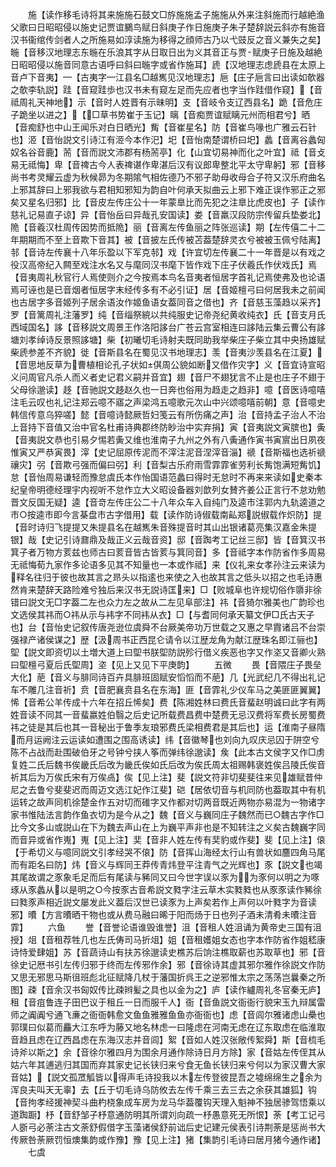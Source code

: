 <!-- { "loadSidebar": true } -->
　　施【读作移毛诗将其来施施石鼓文□斿施施孟子施施从外来注斜施而行越絶渔父歌曰日昭昭侵以施史记贾谊鵩鸟赋日斜庚子作日施庚子朱子楚辞説云斜亦有施音汉书衞绾传剑者人之所施易如淳读施为移得之顔师古乃以弋豉反之音义兼失之矣】暆【音移汉地理志东暆在乐浪其字从日取日出为义其音正与贾赋庚子日施及越絶日昭昭侵以施音同意古语呼曰斜曰暆字或省作施耳】虒【汉地理志虑虒县在太原上音卢下音夷】【古夷字江县名□越嶲见汉地理志】巵【庄子巵言曰出读如欹器之欹李轨説】跬【音窥跬歩也汉书未有窥左足而先应者也字当作跬借作窥】【音祗周礼天神地】示【音时人姓晋有示昧明】支【音岐令支辽西县名】跪【音危庄子跪坐以进之】【□草书势崔于玉记】瞝【音痴贾谊赋瞝元州而相君兮】晒【音痴舒也中山王闻乐对白日晒光】觜【音崔星名】防【音崔鸟喙也广雅云石针也】洍【音怡説文引诗江有洍今本作汜】圯【音怡南楚谓桥曰圯】蠡【音离谷蠡匈奴名谷音鹿】荋【音而説文沛郡有杨荋亭】化【山宜切易神而化之叶宜】祗【音攴易无祗悔】卑【音禆古今人表禆谌作卑湛后汉有议郎卑整北平太守卑躬】邪【音移尚书考灵耀云虚为秋候昴为冬期隂气相佐德乃不邪子助母收母合子符又汉乐府曲名上邪其辞曰上邪我欲与君相知邪知为韵自叶何承天拟曲云上邪下难正误作邪正之邪矣又星名归邪】比【音皮左传庄公十一年蒙臯比而先犯之注臯比虎皮也】子【读作慈礼记易直子谅】异【音怡岳曰异哉孔安国读】娄【音羸汉段防宗传留兵垫娄北】陒【音羲汉杜周传因势而抵陒】丽【音离左传鱼丽之阵张巡读】期【左传僖二十二年期期而不至上音欺下音其】被【音披左氏传被苫葢楚辞灵衣兮被被玉佩兮陆离】邿【音诗左传襄十八年乐盈以下军克邿】戏【许宜切左传襄二十一年晋是以有戏之役汉高帝纪入闗至戏注水名又与麾同汉书麾下皆作戏下庄子伏羲氏作伏戏氏】焉【音夷周礼秋官行人焉使则介之今按焉本鸟名音夷者恒居字首礼记焉使弗及也论语焉可诬也是已音烟者恒居字末经传多有不必引证】居【音姬檀弓曰何居我未之前闻也古居字多音姬列子居余语汝作姬鱼语女葢同音之借也】齐【音慈玉藻趋以采齐】罗【音篱周礼注藩罗】纯【音缁祭綂以共纯服史记帝尧纪黄收纯衣】氏【音支月氏西域国名】誃【音移説文周景王作洛阳誃台广苍云宫室相连曰誃陆云集云曹公有誃塘刘孝绰诗反景照誃塘】柴【初曦切毛诗射夫既同助我举柴庄子柴立其中央扬雄赋柴虒参差不齐貌】徙【音斯县名在蜀见汉书地理志】羡【音夷沙羡县名在江夏】【音思地反草为曹植相论孔子状如倛周公貌如断又借作灾字】义【音宜诗宣昭义问周官凡杀人而义者史记君义嗣并音宜】翅【音尸不翅犹言不止是也庄子不翅于父母徐邈读】趍【音驰説文趍赵久也一日奔也俗用为趋走之趋非】噫【音医诗噫嘻注毛云叹也礼记注郑云噫不寤之声梁鸿五噫歌元次山中兴颂噫嘻前朝】意【音噫史韩信传意乌猝嗟】懿【音噫诗懿厥哲妇笺云有所伤痛之声】治【音持孟子治人不治上音持下音值又治中官名杜甫诗典郡终防眇治中实弃捐】寅【音夷説文寅膑也】夤【音夷説文恭也引易夕惕若夤又维也淮南子九州之外有八夤通作寅书寅賔出日夙夜惟寅又严恭寅畏】滓【史记屈原传泥而不滓注泥音涅滓音淄】禠【音斯福也选祈禠禳灾】弜【音欺弓强而偏曰弜】利【音梨古乐府雨雪霏霏雀劳利长觜饱满短觜饥】怠【音怡周易谦轻而豫怠虞氏本作怡国语范蠡曰得时无怠时不再来来读如史秦本纪皇帝明德经理宇内视听不怠作立大义昭设备器刘歆列女賛齐姜公正言行不怠劝勉晋文反国无疑】逵【音竒左传庄公二十八年众车入自纯门及逵市注郭内九轨逵道之市○按逵市即今言棊盘市古字借用】载【读作防诗俶载南畆郑説俶载作炽防】提【音时诗归飞提提又朱提县名在越嶲朱音殊提音时其山出银诸葛亮集汉嘉金朱提银】哉【史记引诗鼐鼎及哉正义云哉音资】邸【音踟考工记丝三邸】皆【音箕汉书箕子者万物方荄兹也师古曰荄音皆古皆荄与箕同音】多【音祗字本作防省作多周易无祗悔荀九家作多论语多见其不知量也一本或作祗】来【仪礼来女孝孙注云来读为释名往归于彼也故其言之昻头以指逺也来使之入也故其言之低头以招之也毛诗惠然肯来楚辞天路险难兮独后来汉书无説诗匡来】□【败城阜也许规切俗作隳非徐错曰説文无□字葢二左也众力左之故从二左见阜部注】祎【音猗尔雅美也广韵珍也文选侯其祎而○祎从示与袆字不同袆从衣】□【与耆同何承天纂文伊□氏古天子也】台【音怡史记叙传唐尧逊位虞舜不台厥美帝功万世载之又惠之早霣诸吕不台崇强禄产诸侯谋之】歴【汲周书正西昆仑请令以江歴龙角为献江歴珠名即江骊也】堲【説文即资切以土増大道上曰堲书朕堲防説殄行借义疾恶也字又作垐又音卿火熟曰堲檀弓夏后氏堲周】垐【见上又见下平庚韵】
　　五微
　　畏【音隈庄子畏垒大化】萉【音义与腓同诗百卉具腓班固赋安慆慆而不萉】几【光武纪几不得出礼记车不雕几注音祈】贲【音肥襄贲县名在东海】匪【音霏礼少仪车马之美匪匪翼翼】悕【音希公羊传成十六年在招丘悕矣】费【陈湘姓林曰费氏音蜚赵明诚曰此字有两姓音读不同其一音蜚嬴姓伯翳之后史记所载费昌费中楚费无忌汉费将军费长房蜀费祎之徒是其后也其一音秘出于鲁季友琅邪费氏梁相费君是其后也】运【淮南子昼隋而月运阙注云运读如遭围之围高诱读】纬【音徽琴也刘向九叹庆忌囚于阱空兮陈不占战而赴围破伯牙之号钟兮挟人筝而弹纬徐邈读】矦【此本古文侯字又作□虏复姓二氏后魏书俟畿氏后改为畿氏俟如氏后改为俟氏周太祖赐韩褒姓俟吕陵氏俟音祈其后为万俟氏宋有万俟卨】俟【见上注】斐【説文符非切斐斐往来见雄赋昔仲尼之去鲁兮斐斐迟而周迈文选江妃作江斐】硙【居依切音与机同防也葢取其中有机运转之故声同机徐楚金作五对切而碓字又作都对切两音既近两物亦易混为一物诸字家书惟陆法言韵作鱼衣切为是今从之】魏【音义与巍同庄子魏然而已○魏古字作□比今文多山或説山在下为魏去声山在上为巍平声非也是不知转注之义矣古魏巍字同而音异或省作嵬】嵬【见上注】奜【音非人姓左传有奜豹或作斐】斐【见上注】偯【于希切义与噫同説文引孝经哭不偯】防【音挥山海经太行山有兽状如麢四角马尾而有距名曰防】炜【音义与辉同王莽传青炜登平注青气之光辉也】豕【説文也竭其尾故谓之豕象毛足而后有尾读与豨同又曰今世字误以豕为为豕何以明之为啄琢从豕蠡从以是明之○今按豕古音希説文甤字注云草木实甤甤也从豕豕读作豨徐曰甤豕声相近説文屡发此义葢后汉世已读豕为上声矣若作上声何以叶甤字为音读邪】曊【方言曊晒干物也或从费马融曰晞于阳而炀于日也列子酒未清肴未曊注音霏】
　　六鱼
　　誉【音誉论语谁毁谁誉】沮【音租人姓沮诵为黄帝史三国有沮授】俎【音租荐牲几也左氏俦司马折俎】姐【音租嬳姐女态也字本作防省作姐嵇康诗恃爱肆姐】苏【音蔬诗山有扶苏徐邈读史樵苏后饷注樵取薪也苏取草也】邪【音徐史记厯书引左传归邪于终而左传邪作余】邪【音徐诗其虚其邪尔雅作徐説文作防又思无邪思马斯徂班彪北征赋降几杖于藩国折呉王之逆邪惟太宗之荡荡岂曩秦之所图】疎【音余汉书匈奴传比疎辫髪之具也以金为之】庐【读作纑周礼冬官秦无庐】租【音疽鲁连子田巴议于租丘一日而服千人】衙【音鱼説文衙衙行貌宋玉九辩属雷师之阗阗兮通飞亷之衙衙韩愈文鱼鱼雅雅鱼鱼亦衙衙也】虑【音闾尔雅诸虑山櫐也郭璞曰似葛而麤大江东呼为藤又地名林虑一曰隆虑在河南无虑在辽东取虑在临淮取音趋且虑在辽西昌虑在东海汉志并音闾】絮【音如人姓汉张敞传絮舜】斯【音梳毛诗斧以斯之】余【音徐尔雅四月为围余月通作除诗日月方除】家【音姑左传侄其从姑六年其逋逃归其国而弃其家史记长铗归来兮食无鱼长铗归来兮何以为家汉曹大家音姑】【説文孤罛觚皆以得声毛诗投我以木左传登彼昆吾之墟绵绵生之余为浑良夫叫天无辜】去【丘于切毛诗乌防攸去左传千乘三去三去之余获其雄狐】钩【音拘孝经援神契斗曲杓桡象成车房为龙马华葢覆钩天理入魁神不独居骖驾悟乘以道踟蹰】杼【音舒邹子杼意通防明其所谓刘向疏一杼愚意死无所恨】荼【考工记弓人斵弓必荼注古文荼舒假借字玉藻诸侯舒前诎后史记建元侯表引诗荆荼是惩尚书大传厥咎荼厥罚恒燠集韵或作豫】豫【见上注】猪【集韵引毛诗曰居月猪今通作诸】
　　七虞
